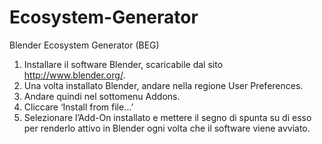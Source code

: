 Ecosystem-Generator
===================

Blender Ecosystem Generator (BEG)

1.	Installare il software Blender, scaricabile dal sito http://www.blender.org/.
2.	Una volta installato Blender, andare nella regione User Preferences.
3.	Andare quindi nel sottomenu Addons.
4.	Cliccare ‘Install from file…’
5.	Selezionare l’Add-On installato e mettere il segno di spunta su di esso per renderlo attivo in Blender ogni volta che il software viene avviato.
